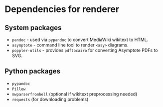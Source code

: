 # Dependencies for renderer

## System packages
- `pandoc` - used via `pypandoc` to convert MediaWiki wikitext to HTML.
- `asymptote` - command line tool to render `<asy>` diagrams.
- `poppler-utils` - provides `pdftocairo` for converting Asymptote PDFs to SVG.

## Python packages
- `pypandoc`
- `Pillow`
- `mwparserfromhell` (optional if wikitext preprocessing needed)
- `requests` (for downloading problems)
